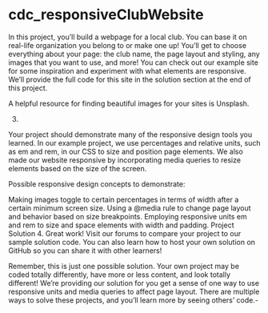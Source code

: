 # cdc_responsiveClubWebsite

In this project, you’ll build a webpage for a local club. You can base it on real-life organization you belong to or make one up! You’ll get to choose everything about your page: the club name, the page layout and styling, any images that you want to use, and more! You can check out our example site for some inspiration and experiment with what elements are responsive. We’ll provide the full code for this site in the solution section at the end of this project.

A helpful resource for finding beautiful images for your sites is Unsplash.

3.
Your project should demonstrate many of the responsive design tools you learned. In our example project, we use percentages and relative units, such as em and rem, in our CSS to size and position page elements. We also made our website responsive by incorporating media queries to resize elements based on the size of the screen.

Possible responsive design concepts to demonstrate:​

Making images toggle to certain percentages in terms of width after a certain minimum screen size.
Using a @media rule to change page layout and behavior based on size breakpoints.
Employing responsive units em and rem to size and space elements with width and padding.
Project Solution
4.
Great work! Visit our forums to compare your project to our sample solution code. You can also learn how to host your own solution on GitHub so you can share it with other learners!

Remember, this is just one possible solution. Your own project may be coded totally differently, have more or less content, and look totally different! We’re providing our solution for you get a sense of one way to use responsive units and media queries to affect page layout. There are multiple ways to solve these projects, and you’ll learn more by seeing others’ code.-